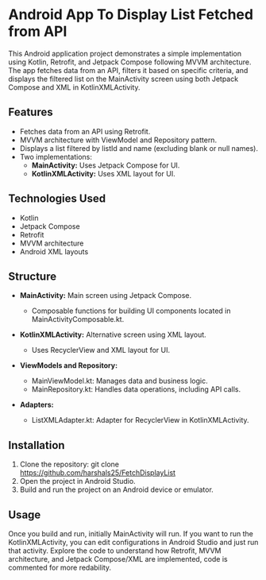 # Android App To Display List Fetched from API

This Android application project demonstrates a simple implementation using Kotlin, Retrofit, and Jetpack Compose following MVVM architecture. The app fetches data from an API, filters it based on specific criteria, and displays the filtered list on the MainActivity screen using both Jetpack Compose and XML in KotlinXMLActivity.

## Features

- Fetches data from an API using Retrofit.
- MVVM architecture with ViewModel and Repository pattern.
- Displays a list filtered by listId and name (excluding blank or null names).
- Two implementations:
  - **MainActivity:** Uses Jetpack Compose for UI.
  - **KotlinXMLActivity:** Uses XML layout for UI.

## Technologies Used

- Kotlin
- Jetpack Compose
- Retrofit
- MVVM architecture
- Android XML layouts

## Structure

- **MainActivity:** Main screen using Jetpack Compose.
  - Composable functions for building UI components located in MainActivityComposable.kt.

- **KotlinXMLActivity:** Alternative screen using XML layout.
  - Uses RecyclerView and XML layout for UI.

- **ViewModels and Repository:**
  - MainViewModel.kt: Manages data and business logic.
  - MainRepository.kt: Handles data operations, including API calls.

- **Adapters:**
  - ListXMLAdapter.kt: Adapter for RecyclerView in KotlinXMLActivity.

## Installation

1. Clone the repository: git clone https://github.com/harshals25/FetchDisplayList
2. Open the project in Android Studio.
3. Build and run the project on an Android device or emulator.

## Usage
Once you build and run, initially MainActivity will run. If you want to run the KotlinXMLActivity, you can edit configurations in Android Studio and just run that activity. 
Explore the code to understand how Retrofit, MVVM architecture, and Jetpack Compose/XML are implemented, code is commented for more redability. 
